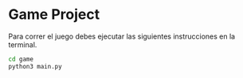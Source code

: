 # Game Project

Para correr el juego debes ejecutar las siguientes instrucciones en la terminal.

```sh
cd game
python3 main.py
```